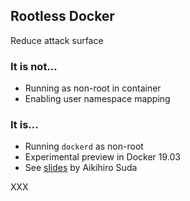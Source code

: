 ## Rootless Docker

Reduce attack surface

### It is not...

- Running as non-root in container
- Enabling user namespace mapping

### It is...

- Running `dockerd` as non-root
- Experimental preview in Docker 19.03
- See [slides](https://de.slideshare.net/AkihiroSuda/dockercon-2019-hardening-docker-daemon-with-rootless-mode) by Aikihiro Suda

XXX